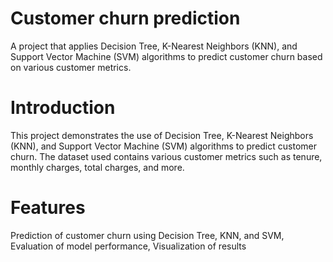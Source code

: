 # Customer churn prediction
 A project that applies Decision Tree, K-Nearest Neighbors (KNN), and Support Vector Machine (SVM) algorithms to predict customer churn based on various customer metrics.

# Introduction
This project demonstrates the use of Decision Tree, K-Nearest Neighbors (KNN), and Support Vector Machine (SVM) algorithms to predict customer churn. The dataset used contains various customer metrics such as tenure, monthly charges, total charges, and more.

# Features
Prediction of customer churn using Decision Tree, KNN, and SVM, Evaluation of model performance, Visualization of results
